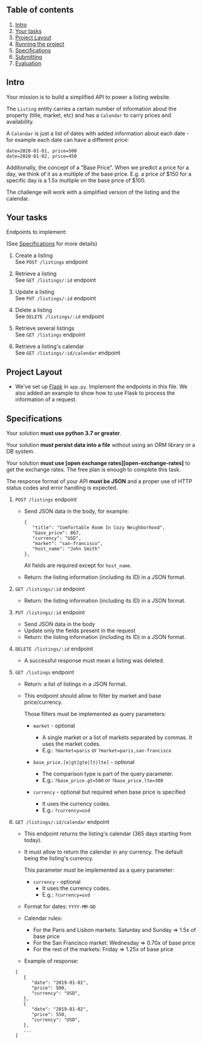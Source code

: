 ## Table of contents

1. [Intro](#intro)
2. [Your tasks](#your-tasks)
3. [Project Layout](#project-layout)
4. [Running the project](#running-the-project)
5. [Specifications](#specifications)
6. [Submitting](#submitting)
7. [Evaluation](#evaluation)


## Intro

Your mission is to build a simplified API to power a listing website.

The `Listing` entity carries a certain number of information about the property (title, market, etc) and has a `Calendar` to carry prices and availability. 

A `Calendar` is just a list of dates with added information about each date - for example each date can have a different price:
```
date=2020-01-01, price=500
date=2020-01-02, price=450
```

Additionally, the concept of a "Base Price". When we predict a price for a day, we think of it as a multiple of the base price. E.g. a price of $150 for a specific day is a 1.5x multiple on the base price of $100.

The challenge will work with a simplified version of the listing and the calendar.


## Your tasks

Endpoints to implement:

(See [Specifications](#specifications) for more details)

 1. Create a listing
   <br>See `POST /listings` endpoint
 
 2. Retrieve a listing
   <br>See `GET /listings/:id` endpoint
 
 3. Update a listing
   <br>See `PUT /listings/:id` endpoint

 4. Delete a listing
   <br>See `DELETE /listings/:id` endpoint
 
 5. Retrieve several listings
   <br>See `GET /listings` endpoint

 6. Retrieve a listing's calendar
   <br>See `GET /listings/:id/calendar` endpoint
 

## Project Layout

- We've set up [Flask](https://flask.palletsprojects.com/en/2.2.x/) in `app.py`.
Implement the endpoints in this file. We also added an example to show how to use Flask to process the information of a request.

        

## Specifications

Your solution **must use python 3.7 or greater**.

Your solution **must persist data into a file** without using an ORM library or a DB system.

Your solution **must use [open exchange rates][open-exchange-rates]** to get the exchange rates. The free plan is enough to complete this task.

The response format of your API **must be JSON** and a proper use of HTTP status codes and error handling is expected.

1. `POST /listings` endpoint

   - Send JSON data in the body, for example:
      ```
      {
         "title": "Comfortable Room In Cozy Neighborhood",
         "base_price": 867,
         "currency": "USD",
         "market": "san-francisco",
         "host_name": "John Smith"
      },
      ```
      All fields are required except for `host_name`.

   - Return: the listing information (including its ID) in a JSON format.

2. `GET /listings/:id` endpoint

   - Return: the listing information (including its ID) in a JSON format.
 
3. `PUT /listings/:id` endpoint
   
   - Send JSON data in the body
   - Update only the fields present in the request
   - Return: the listing information (including its ID) in a JSON format.

4. `DELETE /listings/:id` endpoint

   - A successful response must mean a listing was deleted.

5. `GET /listings` endpoint
   
   - Return: a list of listings in a JSON format.

   - This endpoint should allow to filter by market and base price/currency.

      Those filters must be implemented as query parameters: 

      - `market` - optional
         - A single market or a list of markets separated by commas. It uses the market codes.
         - E.g.: `?market=paris` or `?market=paris,san-francisco`
      
      - `base_price.[e|gt|gte|lt|lte]` - optional
         - The comparison type is part of the query parameter.
         - E.g.: `?base_price.gt=500` or `?base_price.lte=300`

      - `currency` - optional but required when base price is specified
         - It uses the currency codes.
         - E.g.: `?currency=usd`


1. `GET /listings/:id/calendar` endpoint

   - This endpoint returns the listing's calendar (365 days starting from today).
  
   - It must allow to return the calendar in any currency. The default being the listing's currency.
   
      This parameter must be implemented as a query parameter:

      - `currency` - optional
         - It uses the currency codes.
         - E.g.: `?currency=usd`

   - Format for dates: `YYYY-MM-DD`
   - Calendar rules:
        - For the Paris and Lisbon markets: Saturday and Sunday => 1.5x of base price
        - For the San Francisco market: Wednesday => 0.70x of base price
        - For the rest of the markets: Friday => 1.25x of base price
   - Example of response:  
   ```
   [
      {
         "date": "2019-01-01",
         "price": 500,
         "currency": "USD",
      },
      {
         "date": "2019-01-02",
         "price": 550,
         "currency": "USD",
      },
      ...
   ]
   ```
